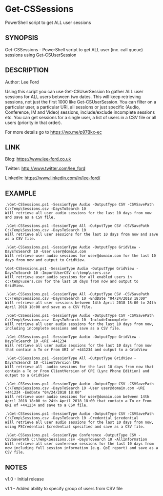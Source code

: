 # Get-CSSessions
PowerShell script to get ALL user sessions

## SYNOPSIS
 
Get-CSSessions - PowerShell script to get ALL user (inc. call queue) sessions using Get-CSUserSession
 
## DESCRIPTION

Author: Lee Ford

Using this script you can use Get-CSUserSession to gather ALL user sessions for ALL users between two dates. This will keep retrieving sessions, not just the first 1000 like Get-CSUserSession. You can filter on a particular user, a particular URI, all sessions or just specific (Audio, Conference, IM and Video) sessions, include/exclude incomplete sessions etc. You can get sessions for a single user, a list of users in a CSV file or all users (priority in that order).
   
For more details go to https://wp.me/p97Bkx-ec

## LINK

Blog: https://www.lee-ford.co.uk

Twitter: http://www.twitter.com/lee_ford

LinkedIn: https://www.linkedin.com/in/lee-ford/
 
## EXAMPLE
   
	.\Get-CSSessions.ps1 -SessionType Audio -OutputType CSV -CSVSavePath C:\Temp\Sessions.csv -DaysToSearch 10
    Will retrieve all user audio sessions for the last 10 days from now and save as a CSV file.

    .\Get-CSSessions.ps1 -SessionType All -OutputType CSV -CSVSavePath C:\Temp\Sessions.csv -DaysToSearch 10
    Will retrieve all user sessions for the last 10 days from now and save as a CSV file.

    .\Get-CSSessions.ps1 -SessionType Audio -OutputType GridView -DaysToSearch 10 -User user@domain.com
    Will retrieve user audio sessions for user@domain.com for the last 10 days from now and output to GridView.

    \Get-CSSessions.ps1 -SessionType Audio -OutputType GridView -DaysToSearch 10 -ImportUserCSV c:\temp\users.csv
    Will retrieve user audio sessions for all enabled users in c:\temp\users.csv for the last 10 days from now and output to GridView.

    .\Get-CSSessions.ps1 -SessionType All -OutputType CSV -CSVSavePath C:\Temp\Sessions.csv -DaysToSearch 10 -EndDate "04/24/2018 18:00"
    Will retrieve all user sessions between 14th April 2018 18:00 to 24th April 2018 18:00 and save as a CSV file.
    
    .\Get-CSSessions.ps1 -SessionType Audio -OutputType CSV -CSVSavePath C:\Temp\Sessions.csv -DaysToSearch 10 -IncludeIncomplete
    Will retrieve all user audio sessions for the last 10 days from now, including incomplete sessions and save as a CSV file.

    .\Get-CSSessions.ps1 -SessionType Audio -OutputType GridView -DaysToSearch 10 -URI +441234
    Will retrieve all user audio sessions for the last 10 days from now that contain a To or From URI of +441234 and output to a GridView

    .\Get-CSSessions.ps1 -SessionType All -OutputType GridView -DaysToSearch 10 -ClientVersion CPE
    Will retrieve all  audio sessions for the last 10 days from now that contain a To or From ClientVersion of CPE (Lync Phone Edition) and output to a GridView

    .\Get-CSSessions.ps1 -SessionType Audio -OutputType CSV -CSVSavePath C:\Temp\Sessions.csv -DaysToSearch 10 -User user@domain.com -URI +441234 -EndDate "04/24/2018 18:00"
    Will retrieve user audio sessions for user@domain.com between 14th April 2018 18:00 to 24th April 2018 18:00 that contain a To or From URI of +441234 and save to a CSV file.

    .\Get-CSSessions.ps1 -SessionType Audio -OutputType CSV -CSVSavePath C:\Temp\Sessions.csv -DaysToSearch 10 -Credential $credential
    Will retrieve all user audio sessions for the last 10 days from now, using PSCredential $credential specified and save as a CSV file.

    .\Get-CSSessions.ps1 -SessionType Conference -OutputType CSV -CSVSavePath C:\Temp\Sessions.csv -DaysToSearch 10 -AllInformation
    Will retrieve all user conference sessions for the last 10 days from now including full session information (e.g. QoE report) and save as a CSV file.


## NOTES
v1.0 - Initial release

v1.1 - Added ability to specify group of users from CSV file

